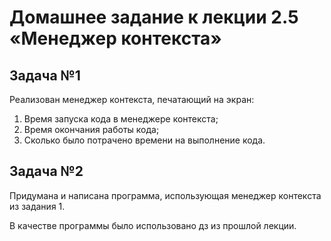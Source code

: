 # Домашнее задание к лекции 2.5 «Менеджер контекста»

## Задача №1

Реализован менеджер контекста, печатающий на экран:

1. Время запуска кода в менеджере контекста;
2. Время окончания работы кода;
3. Сколько было потрачено времени на выполнение кода.

## Задача №2

Придумана и написана программа, использующая менеджер контекста из задания 1.

В качестве программы было использовано дз из прошлой лекции.

